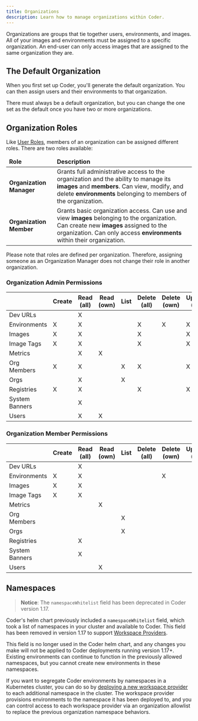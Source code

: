 ```yaml
---
title: Organizations
description: Learn how to manage organizations within Coder.
---
```


Organizations are groups that tie together users, environments, and images. All
of your images and environments must be assigned to a specific organization. An
end-user can only access images that are assigned to the same organization they
are.

## The Default Organization

When you first set up Coder, you'll generate the default organization. You can
then assign users and their environments to that organization.

There must always be a default organization, but you can change the one set as
the default once you have two or more organizations.

## Organization Roles

Like [User Roles](user-roles.md), members of an organization can be assigned
different roles. There are two roles available:

<table>
    <thead>
        <tr>
            <td><b>Role</b></td>
            <td><b>Description</b></td>
        </tr>
    </thead>
    <tbody>
        <tr>
            <td><b>Organization Manager</b></td>
            <td>Grants full administrative access to the organization and the
            ability to manage its <b>images</b> and
            <b>members</b>. Can view, modify, and delete <b>environments</b>
            belonging to members of the organization.</td>
        </tr>
        <tr>
            <td><b>Organization Member</b></td>
            <td>Grants basic organization access. Can use and view <b>images</b>
            belonging to the organization. Can create new
            <b>images</b> assigned to the organization. Can only access
            <b>environments</b> within their organization.</td>
        </tr>
    </tbody>
</table>

Please note that roles are defined per organization. Therefore, assigning
someone as an Organization Manager does not change their role in another
organization.

### Organization Admin Permissions

<table>
    <thead>
        <tr>
            <th></th>
            <th>Create</th>
            <th>Read (all)</th>
            <th>Read (own)</th>
            <th>List</th>
            <th>Delete (all)</th>
            <th>Delete (own)</th>
            <th>Update (all)</th>
            <th>Update (own)</th>
        </tr>
    </thead>
    <tbody>
        <tr>
            <td>Dev URLs</td>
            <td></td>
            <td>X</td>
            <td></td>
            <td></td>
            <td></td>
            <td></td>
            <td></td>
            <td></td>
        </tr>
        <tr>
            <td>Environments</td>
            <td>X</td>
            <td>X</td>
            <td></td>
            <td></td>
            <td>X</td>
            <td>X</td>
            <td>X</td>
            <td>X</td>
        </tr>
        <tr>
            <td>Images</td>
            <td>X</td>
            <td>X</td>
            <td></td>
            <td></td>
            <td>X</td>
            <td></td>
            <td>X</td>
            <td></td>
        </tr>
        <tr>
            <td>Image Tags</td>
            <td>X</td>
            <td>X</td>
            <td></td>
            <td></td>
            <td>X</td>
            <td></td>
            <td>X</td>
            <td></td>
        </tr>
        <tr>
            <td>Metrics</td>
            <td></td>
            <td>X</td>
            <td>X</td>
            <td></td>
            <td></td>
            <td></td>
            <td></td>
            <td></td>
        </tr>
        <tr>
            <td>Org Members</td>
            <td>X</td>
            <td>X</td>
            <td></td>
            <td>X</td>
            <td>X</td>
            <td></td>
            <td>X</td>
            <td></td>
        </tr>
        <tr>
            <td>Orgs</td>
            <td></td>
            <td>X</td>
            <td></td>
            <td>X</td>
            <td></td>
            <td></td>
            <td></td>
            <td></td>
        </tr>
        <tr>
            <td>Registries</td>
            <td>X</td>
            <td>X</td>
            <td></td>
            <td></td>
            <td>X</td>
            <td></td>
            <td>X</td>
            <td></td>
        </tr>
        <tr>
            <td>System Banners</td>
            <td></td>
            <td>X</td>
            <td></td>
            <td></td>
            <td></td>
            <td></td>
            <td></td>
            <td></td>
        </tr>
        <tr>
            <td>Users</td>
            <td></td>
            <td>X</td>
            <td>X</td>
            <td></td>
            <td></td>
            <td></td>
            <td></td>
            <td></td>
        </tr>
    </tbody>
</table>

### Organization Member Permissions

<table>
    <thead>
        <tr>
            <th></th>
            <th>Create</th>
            <th>Read (all)</th>
            <th>Read (own)</th>
            <th>List</th>
            <th>Delete (all)</th>
            <th>Delete (own)</th>
            <th>Update (all)</th>
            <th>Update (own)</th>
        </tr>
    </thead>
    <tbody>
        <tr>
            <td>Dev URLs</td>
            <td></td>
            <td>X</td>
            <td></td>
            <td></td>
            <td></td>
            <td></td>
            <td></td>
            <td></td>
        </tr>
        <tr>
            <td>Environments</td>
            <td>X</td>
            <td>X</td>
            <td></td>
            <td></td>
            <td></td>
            <td>X</td>
            <td></td>
            <td>X</td>
        </tr>
        <tr>
            <td>Images</td>
            <td>X</td>
            <td>X</td>
            <td></td>
            <td></td>
            <td></td>
            <td></td>
            <td></td>
            <td></td>
        </tr>
        <tr>
            <td>Image Tags</td>
            <td>X</td>
            <td>X</td>
            <td></td>
            <td></td>
            <td></td>
            <td></td>
            <td></td>
            <td></td>
        </tr>
        <tr>
            <td>Metrics</td>
            <td></td>
            <td></td>
            <td>X</td>
            <td></td>
            <td></td>
            <td></td>
            <td></td>
            <td></td>
        </tr>
        <tr>
            <td>Org Members</td>
            <td></td>
            <td></td>
            <td></td>
            <td>X</td>
            <td></td>
            <td></td>
            <td></td>
            <td></td>
        </tr>
        <tr>
            <td>Orgs</td>
            <td></td>
            <td></td>
            <td></td>
            <td>X</td>
            <td></td>
            <td></td>
            <td></td>
            <td></td>
        </tr>
        <tr>
            <td>Registries</td>
            <td></td>
            <td>X</td>
            <td></td>
            <td></td>
            <td></td>
            <td></td>
            <td></td>
            <td></td>
        </tr>
        <tr>
            <td>System Banners</td>
            <td></td>
            <td>X</td>
            <td></td>
            <td></td>
            <td></td>
            <td></td>
            <td></td>
            <td></td>
        </tr>
        <tr>
            <td>Users</td>
            <td></td>
            <td></td>
            <td>X</td>
            <td></td>
            <td></td>
            <td></td>
            <td></td>
            <td></td>
        </tr>
    </tbody>
</table>

## Namespaces

> **Notice**: The `namespaceWhitelist` field has been deprecated in Coder version
1.17.

Coder's helm chart previously included a `namespaceWhitelist` field, which took
a list of namespaces in your cluster and available to Coder. This field has been
removed in version 1.17 to support [Workspace
Providers](../workspace-providers/index.md).

This field is no longer used in the Coder helm chart, and any changes you make
will not be applied to Coder deployments running version 1.17+. Existing
environments can continue to function in the previously allowed namespaces, but
you cannot create new environments in these namespaces.

If you want to segregate Coder environments by namespaces in a Kubernetes
cluster, you can do so by [deploying a new workspace
provider](../workspace-providers/deployment.md) to each
additional namespace in the cluster. The workspace provider provisions
environments to the namespace it has been deployed to, and you can control
access to each workspace provider via an organization allowlist to replace the
previous organization namespace behaviors.
